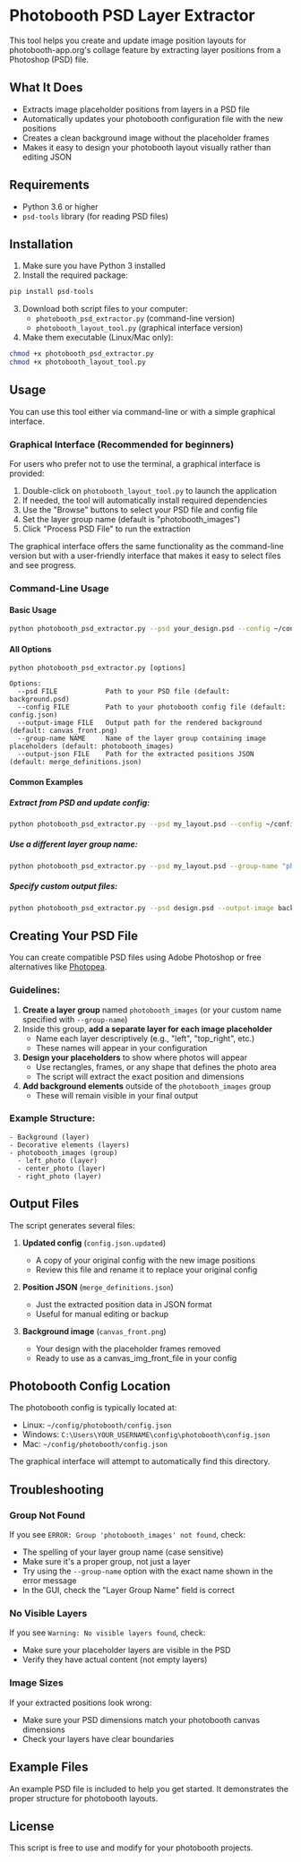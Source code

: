 # Photobooth PSD Layer Extractor

This tool helps you create and update image position layouts for photobooth-app.org's collage feature by extracting layer positions from a Photoshop (PSD) file.

## What It Does

- Extracts image placeholder positions from layers in a PSD file
- Automatically updates your photobooth configuration file with the new positions
- Creates a clean background image without the placeholder frames
- Makes it easy to design your photobooth layout visually rather than editing JSON

## Requirements

- Python 3.6 or higher
- `psd-tools` library (for reading PSD files)

## Installation

1. Make sure you have Python 3 installed
2. Install the required package:

```bash
pip install psd-tools
```

3. Download both script files to your computer:
   - `photobooth_psd_extractor.py` (command-line version)
   - `photobooth_layout_tool.py` (graphical interface version)
4. Make them executable (Linux/Mac only):

```bash
chmod +x photobooth_psd_extractor.py
chmod +x photobooth_layout_tool.py
```

## Usage

You can use this tool either via command-line or with a simple graphical interface.

### Graphical Interface (Recommended for beginners)

For users who prefer not to use the terminal, a graphical interface is provided:

1. Double-click on `photobooth_layout_tool.py` to launch the application
2. If needed, the tool will automatically install required dependencies
3. Use the "Browse" buttons to select your PSD file and config file
4. Set the layer group name (default is "photobooth_images")
5. Click "Process PSD File" to run the extraction

The graphical interface offers the same functionality as the command-line version but with a user-friendly interface that makes it easy to select files and see progress.

### Command-Line Usage

#### Basic Usage

```bash
python photobooth_psd_extractor.py --psd your_design.psd --config ~/config/config.json
```

#### All Options

```
python photobooth_psd_extractor.py [options]

Options:
  --psd FILE            Path to your PSD file (default: background.psd)
  --config FILE         Path to your photobooth config file (default: config.json)
  --output-image FILE   Output path for the rendered background (default: canvas_front.png)
  --group-name NAME     Name of the layer group containing image placeholders (default: photobooth_images)
  --output-json FILE    Path for the extracted positions JSON (default: merge_definitions.json)
```

#### Common Examples

##### Extract from PSD and update config:
```bash
python photobooth_psd_extractor.py --psd my_layout.psd --config ~/config/config.json
```

##### Use a different layer group name:
```bash
python photobooth_psd_extractor.py --psd my_layout.psd --group-name "photo_frames"
```

##### Specify custom output files:
```bash
python photobooth_psd_extractor.py --psd design.psd --output-image background.png --output-json positions.json
```

## Creating Your PSD File

You can create compatible PSD files using Adobe Photoshop or free alternatives like [Photopea](https://www.photopea.com/).

### Guidelines:

1. **Create a layer group** named `photobooth_images` (or your custom name specified with `--group-name`)
2. Inside this group, **add a separate layer for each image placeholder**
   - Name each layer descriptively (e.g., "left", "top_right", etc.)
   - These names will appear in your configuration
3. **Design your placeholders** to show where photos will appear
   - Use rectangles, frames, or any shape that defines the photo area
   - The script will extract the exact position and dimensions
4. **Add background elements** outside of the `photobooth_images` group
   - These will remain visible in your final output

### Example Structure:
```
- Background (layer)
- Decorative elements (layers)
- photobooth_images (group)
  - left_photo (layer)
  - center_photo (layer)
  - right_photo (layer)
```

## Output Files

The script generates several files:

1. **Updated config** (`config.json.updated`)
   - A copy of your original config with the new image positions
   - Review this file and rename it to replace your original config

2. **Position JSON** (`merge_definitions.json`)
   - Just the extracted position data in JSON format
   - Useful for manual editing or backup

3. **Background image** (`canvas_front.png`)
   - Your design with the placeholder frames removed
   - Ready to use as a canvas_img_front_file in your config

## Photobooth Config Location

The photobooth config is typically located at:
- Linux: `~/config/photobooth/config.json`
- Windows: `C:\Users\YOUR_USERNAME\config\photobooth\config.json`
- Mac: `~/config/photobooth/config.json`

The graphical interface will attempt to automatically find this directory.

## Troubleshooting

### Group Not Found
If you see `ERROR: Group 'photobooth_images' not found`, check:
- The spelling of your layer group name (case sensitive)
- Make sure it's a proper group, not just a layer
- Try using the `--group-name` option with the exact name shown in the error message
- In the GUI, check the "Layer Group Name" field is correct

### No Visible Layers
If you see `Warning: No visible layers found`, check:
- Make sure your placeholder layers are visible in the PSD
- Verify they have actual content (not empty layers)

### Image Sizes
If your extracted positions look wrong:
- Make sure your PSD dimensions match your photobooth canvas dimensions
- Check your layers have clear boundaries

## Example Files

An example PSD file is included to help you get started. It demonstrates the proper structure for photobooth layouts.

## License

This script is free to use and modify for your photobooth projects.